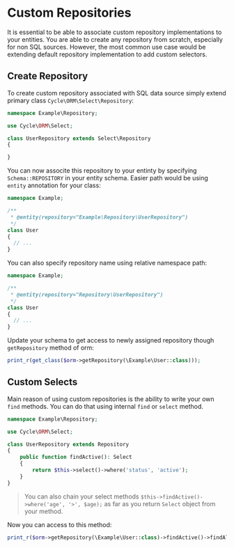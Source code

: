 # Custom Repositories
It is essential to be able to associate custom repository implementations to your entities. You are able to create 
any repository from scratch, especially for non SQL sources. However, the most common use case would be extending default
repository implementation to add custom selectors.

## Create Repository
To create custom repository associated with SQL data source simply extend primary class `Cycle\ORM\Select\Repository`:

```php
namespace Example\Repository;

use Cycle\ORM\Select;

class UserRepository extends Select\Repository 
{

}
```

You can now associte this repository to your entinty by specifying `Schema::REPOSITORY` in your entity schema. Easier path would be 
using `entity` annotation for your class:

```php
namespace Example;

/**
 * @entity(repository="Example\Repository\UserRepository")
 */
class User 
{
  // ...
}
```

You can also specify repository name using relative namespace path:

```php
namespace Example;

/**
 * @entity(repository="Repository\UserRepository")
 */
class User 
{
  // ...
}
```

Update your schema to get access to newly assigned repository though `getRepository` method of orm:

```php
print_r(get_class($orm->getRepository(\Example\User::class)));
```

## Custom Selects
Main reason of using custom repositories is the ability to write your own `find` methods. You can do that using 
internal `find` or `select` method.

```php
namespace Example\Repository;

use Cycle\ORM\Select; 

class UserRepository extends Repository 
{
    public function findActive(): Select 
    {
        return $this->select()->where('status', 'active');
    }
}
```

> You can also chain your select methods `$this->findActive()->where('age', '>', $age);` as far as you return `Select`
object from your method.

Now you can access to this method:

```php
print_r($orm->getRepository(\Example\User::class)->findActive()->findAll());
```
